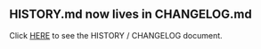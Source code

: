 ## HISTORY.md now lives in CHANGELOG.md

Click [HERE](https://github.com/natritmeyer/site_prism/blob/master/CHANGELOG.md) to see the HISTORY / CHANGELOG document.
